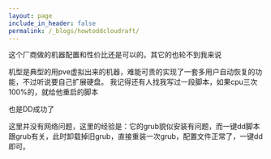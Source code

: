 ```yaml
---
layout: page
include_in_header: false
permalink: /_blogs/howtoddcloudraft/
---
```

这个厂商做的机器配置和性价比还是可以的。其它的也轮不到我来说

机型是典型的用pve虚拟出来的机器，难能可贵的实现了一套多用户自动恢复的功能，不过听说要自己扩展硬盘。
我记得还有人找我写过一段脚本，如果cpu三次100%的，就给他重启的脚本

也是DD成功了

这里并没有网络问题，这里的经验是：它的grub貌似安装有问题，而一键dd脚本跟grub有关，此时卸载掉旧grub，直接重装一次grub，配置文件正常了，一键dd即可。